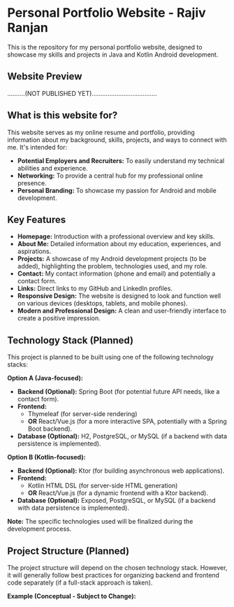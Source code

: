 # Personal Portfolio Website - Rajiv Ranjan

This is the repository for my personal portfolio website, designed to showcase my skills and projects in Java and Kotlin Android development.

## Website Preview

..........(NOT PUBLISHED YET).....................................

## What is this website for?

This website serves as my online resume and portfolio, providing information about my background, skills, projects, and ways to connect with me. It's intended for:

* **Potential Employers and Recruiters:** To easily understand my technical abilities and experience.
* **Networking:** To provide a central hub for my professional online presence.
* **Personal Branding:** To showcase my passion for Android and mobile development.

## Key Features

* **Homepage:** Introduction with a professional overview and key skills.
* **About Me:** Detailed information about my education, experiences, and aspirations.
* **Projects:** A showcase of my Android development projects (to be added), highlighting the problem, technologies used, and my role.
* **Contact:** My contact information (phone and email) and potentially a contact form.
* **Links:** Direct links to my GitHub and LinkedIn profiles.
* **Responsive Design:** The website is designed to look and function well on various devices (desktops, tablets, and mobile phones).
* **Modern and Professional Design:** A clean and user-friendly interface to create a positive impression.

## Technology Stack (Planned)

This project is planned to be built using one of the following technology stacks:

**Option A (Java-focused):**

* **Backend (Optional):** Spring Boot (for potential future API needs, like a contact form).
* **Frontend:**
    * Thymeleaf (for server-side rendering)
    * **OR** React/Vue.js (for a more interactive SPA, potentially with a Spring Boot backend).
* **Database (Optional):** H2, PostgreSQL, or MySQL (if a backend with data persistence is implemented).

**Option B (Kotlin-focused):**

* **Backend (Optional):** Ktor (for building asynchronous web applications).
* **Frontend:**
    * Kotlin HTML DSL (for server-side HTML generation)
    * **OR** React/Vue.js (for a dynamic frontend with a Ktor backend).
* **Database (Optional):** Exposed, PostgreSQL, or MySQL (if a backend with data persistence is implemented).

**Note:** The specific technologies used will be finalized during the development process.

## Project Structure (Planned)

The project structure will depend on the chosen technology stack. However, it will generally follow best practices for organizing backend and frontend code separately (if a full-stack approach is taken).

**Example (Conceptual - Subject to Change):**
